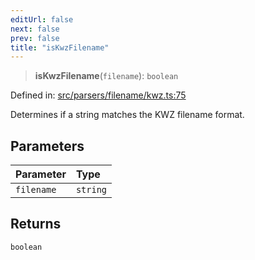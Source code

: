 ```yaml
---
editUrl: false
next: false
prev: false
title: "isKwzFilename"
---
```


> **isKwzFilename**(`filename`): `boolean`

Defined in: [src/parsers/filename/kwz.ts:75](https://github.com/jaames/flipnote.js/blob/8ec10f089e866d1297261b52ab6750bd899577ce/src/parsers/filename/kwz.ts#L75)

Determines if a string matches the KWZ filename format.

## Parameters

| Parameter | Type |
| :------ | :------ |
| `filename` | `string` |

## Returns

`boolean`
